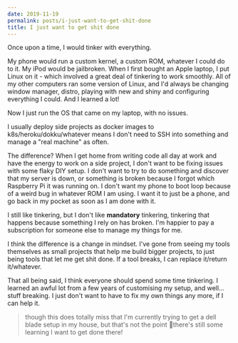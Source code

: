 ```yaml
---
date: 2019-11-19
permalink: posts/i-just-want-to-get-shit-done
title: I just want to get shit done
---
```

Once upon a time, I would tinker with everything.

My phone would run a custom kernel, a custom ROM, whatever I could do to it. My iPod would be jailbroken. When I first bought an Apple laptop, I put Linux on it - which involved a great deal of tinkering to work smoothly. All of my other computers ran some version of Linux, and I'd always be changing window manager, distro, playing with new and shiny and configuring everything I could. And I learned a lot!

Now I just run the OS that came on my laptop, with no issues.

I usually deploy side projects as docker images to k8s/heroku/dokku/whatever means I don't need to SSH into something and manage a "real machine" as often.

The difference? When I get home from writing code all day at work and have the energy to work on a side project, I don't want to be fixing issues with some flaky DIY setup. I don't want to try to do something and discover that my server is down, or something is broken because I forgot which Raspberry Pi it was running on. I don't want my phone to boot loop because of a weird bug in whatever ROM I am using. I want it to just be a phone, and go back in my pocket as soon as I am done with it.

I still like tinkering, but I don't like **mandatory** tinkering, tinkering that happens because something I rely on has broken. I'm happier to pay a subscription for someone else to manage my things for me.

I think the difference is a change in mindset. I've gone from seeing my tools themselves as small projects that help me build bigger projects, to just being tools that let me get shit done. If a tool breaks, I can replace it/return it/whatever.

That all being said, I think everyone should spend some time tinkering. I learned an awful lot from a few years of customising my setup, and well... stuff breaking. I just don't want to have to fix my own things any more, if I can help it.

> though this does totally miss that I'm currently trying to get a dell blade setup in my house, but that's not the point 🙈there's still some learning I want to get done there!